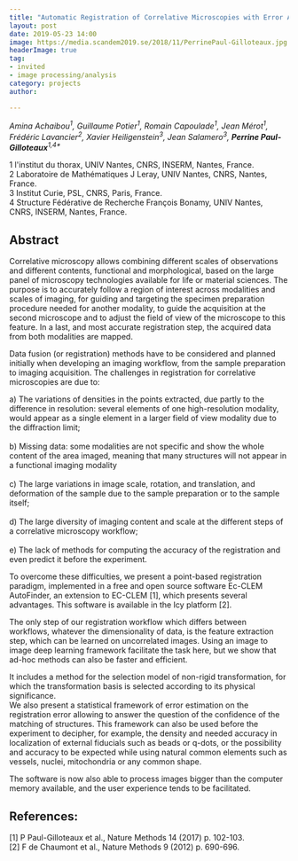 ```yaml
---
title: "Automatic Registration of Correlative Microscopies with Error Assessment and Applications for the Optimization of Multimodal Acquisitions"
layout: post
date: 2019-05-23 14:00
image: https://media.scandem2019.se/2018/11/PerrinePaul-Gilloteaux.jpg
headerImage: true
tag:
- invited
- image processing/analysis
category: projects
author:

---
```


_Amina Achaibou<sup>1</sup>, Guillaume Potier<sup>1</sup>, Romain Capoulade<sup>1</sup>, Jean Mérot<sup>1</sup>, Frédéric Lavancier<sup>2</sup>, Xavier Heiligenstein<sup>3</sup>, Jean Salamero<sup>3</sup>, **Perrine Paul-Gilloteaux**<sup>1,4*</sup>_<br/>

1 l'institut du thorax, UNIV Nantes, CNRS, INSERM, Nantes, France.<br/>
2 Laboratoire de Mathématiques J Leray, UNIV Nantes, CNRS, Nantes, France.<br/>
3 Institut Curie, PSL, CNRS, Paris, France.<br/>
4 Structure Fédérative de Recherche François Bonamy, UNIV Nantes, CNRS, INSERM, Nantes, France.<br/>

## Abstract

Correlative microscopy allows combining different scales of observations and different contents, functional and morphological, based on the large panel of microscopy technologies available for life or material sciences. The purpose is to accurately follow a region of interest across modalities and scales of imaging, for guiding and targeting the specimen preparation procedure needed for another modality, to guide the acquisition at the second microscope and to adjust the field of view of the microscope to this feature. In a last, and most accurate registration step, the acquired data from both modalities are mapped.<br/>

Data fusion (or registration) methods have to be considered and planned initially when developing an imaging workflow, from the sample preparation to imaging acquisition. The challenges in registration for correlative microscopies are due to:   

a)	The variations of densities in the points extracted, due partly to the difference in resolution: several elements of one high-resolution modality, would appear as a single element in a larger field of view modality due to the diffraction limit; <br/>  
b)	Missing data: some modalities are not specific and show the whole content of the area imaged, meaning that many structures will not appear in a functional imaging modality <br/>  
c)	The large variations in image scale, rotation, and translation, and deformation of the sample due to the sample preparation or to the sample itself;<br/>   
d)	The large diversity of imaging content and scale at the different steps of a correlative microscopy workflow; <br/>  
e)	The lack of methods for computing the accuracy of the registration and even predict it before the experiment. <br/>

To overcome these difficulties, we present a point-based registration paradigm, implemented in a free and open source software Ec-CLEM AutoFinder, an extension to EC-CLEM [1], which presents several advantages. This software is available in the Icy platform [2].<br/>

The only step of our registration workflow which differs between workflows, whatever the dimensionality of data, is the feature extraction step, which can be learned on uncorrelated images. Using an image to image deep learning framework facilitate the task here, but we show that ad-hoc methods can also be faster and efficient. <br/>

It includes a method for the selection model of non-rigid transformation, for which the transformation basis is selected according to its physical significance. <br/>
We also present a statistical framework of error estimation on the registration error allowing to answer the question of the confidence of the matching of structures. This framework can also be used before the experiment to decipher, for example, the density and needed accuracy in localization of external fiducials such as beads or q-dots, or the possibility and accuracy to be expected while using natural common elements such as vessels, nuclei, mitochondria or any common shape.<br/>

The software is now also able to process images bigger than the computer memory available, and the user experience tends to be facilitated.<br/>

## References:

[1] P Paul-Gilloteaux et al., Nature Methods 14 (2017) p. 102-103.<br/>
[2] F de Chaumont et al., Nature Methods 9 (2012) p. 690-696.<br/>
